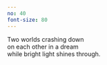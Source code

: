 ```yaml
---
no: 40
font-size: 80
---
```


Two worlds crashing down  
on each other in a dream  
while bright light shines through. 
